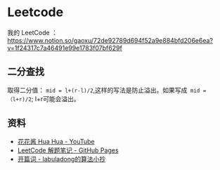 # Leetcode

我的 LeetCode ： https://www.notion.so/gaoxu/72de92789d694f52a9e884bfd206e6ea?v=1f24317c7a46491e99e1783f07bf629f


## 二分查找
取得二分值：  `mid = l+(r-l)/2`,这样的写法是防止溢出。如果写成` mid = （l+r)/2`; l+r可能会溢出。

## 资料

* [花花酱 Hua Hua - YouTube](https://www.youtube.com/user/xxfflower)
* [LeetCode 解题笔记 - GitHub Pages](https://diguage.github.io/leetcode/)
* [开篇词 - labuladong的算法小抄](https://labuladong.gitbook.io/algo/)
